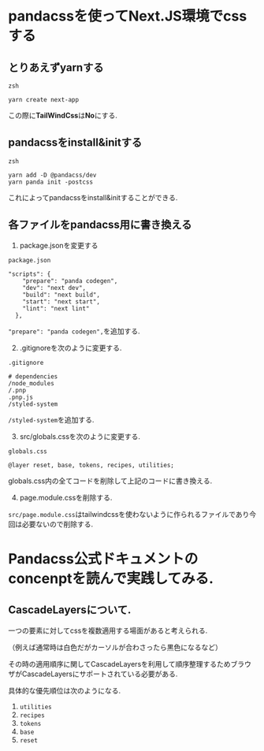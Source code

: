 # pandacssを使ってNext.JS環境でcssする
## とりあえずyarnする
`zsh`
```
yarn create next-app
```
この際に**TailWindCss**は**No**にする.

## pandacssをinstall&initする
`zsh`
```
yarn add -D @pandacss/dev
yarn panda init -postcss
```
これによってpandacssをinstall&initすることができる.

## 各ファイルをpandacss用に書き換える

1. package.jsonを変更する

`package.json`
```
"scripts": {
    "prepare": "panda codegen",
    "dev": "next dev",
    "build": "next build",
    "start": "next start",
    "lint": "next lint"
  },
```
`"prepare": "panda codegen",`を追加する.

2. .gitignoreを次のように変更する.

`.gitignore`
```
# dependencies
/node_modules
/.pnp
.pnp.js
/styled-system
```
`/styled-system`を追加する.

3. src/globals.cssを次のように変更する.

`globals.css`
```
@layer reset, base, tokens, recipes, utilities;
```

globals.css内の全てコードを削除して上記のコードに書き換える.

4. page.module.cssを削除する.

`src/page.module.css`はtailwindcssを使わないように作られるファイルであり今回は必要ないので削除する.

# Pandacss公式ドキュメントのconcenptを読んで実践してみる.
## CascadeLayersについて.
一つの要素に対してcssを複数適用する場面があると考えられる.

（例えば通常時は白色だがカーソルが合わさったら黒色になるなど）

その時の適用順序に関してCascadeLayersを利用して順序整理するためブラウザがCascadeLayersにサポートされている必要がある.

具体的な優先順位は次のようになる.

1. `utilities`
1. `recipes`
1. `tokens`
1. `base`
1. `reset`

